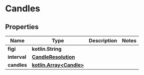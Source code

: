 
# Candles

## Properties
Name | Type | Description | Notes
------------ | ------------- | ------------- | -------------
**figi** | **kotlin.String** |  | 
**interval** | [**CandleResolution**](CandleResolution.md) |  | 
**candles** | [**kotlin.Array&lt;Candle&gt;**](Candle.md) |  | 



